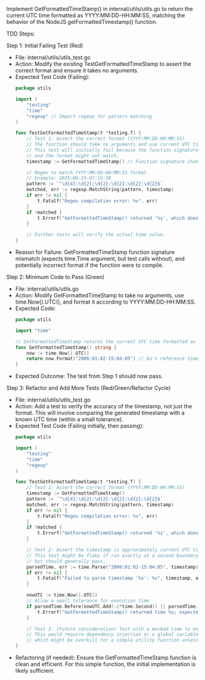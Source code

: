 Implement GetFormattedTimeStamp() in internal/utils/utils.go to return the current UTC time formatted as YYYY:MM:DD-HH:MM:SS, matching the behavior of the NodeJS getFormattedTimestamp() function.

TDD Steps:

Step 1: Initial Failing Test (Red)
*   File: internal/utils/utils_test.go
*   Action: Modify the existing TestGetFormattedTimeStamp to assert the correct format and ensure it takes no arguments.
*   Expected Test Code (Failing):
    ```go
    package utils

    import (
    	"testing"
    	"time"
    	"regexp" // Import regexp for pattern matching
    )

    func TestGetFormattedTimeStamp(t *testing.T) {
    	// Test 1: Assert the correct format (YYYY:MM:DD-HH:MM:SS)
    	// The function should take no arguments and use current UTC time.
    	// This test will initially fail because the function signature is wrong
    	// and the format might not match.
    	timestamp := GetFormattedTimeStamp() // Function signature change: no arguments

    	// Regex to match YYYY:MM:DD-HH:MM:SS format
    	// Example: 2025:06:23-07:15:30
    	pattern := `^\d{4}:\d{2}:\d{2}-\d{2}:\d{2}:\d{2}$`
    	matched, err := regexp.MatchString(pattern, timestamp)
    	if err != nil {
    		t.Fatalf("Regex compilation error: %v", err)
    	}
    	if !matched {
    		t.Errorf("GetFormattedTimeStamp() returned '%s', which does not match expected format %s", timestamp, pattern)
    	}

    	// Further tests will verify the actual time value.
    }
    ```
*   Reason for Failure: GetFormattedTimeStamp function signature mismatch (expects time.Time argument, but test calls without), and potentially incorrect format if the function were to compile.

Step 2: Minimum Code to Pass (Green)
*   File: internal/utils/utils.go
*   Action: Modify GetFormattedTimeStamp to take no arguments, use time.Now().UTC(), and format it according to YYYY:MM:DD-HH:MM:SS.
*   Expected Code:
    ```go
    package utils

    import "time"

    // GetFormattedTimeStamp returns the current UTC time formatted as YYYY:MM:DD-HH:MM:SS.
    func GetFormattedTimeStamp() string {
    	now := time.Now().UTC()
    	return now.Format("2006:01:02-15:04:05") // Go's reference time for YYYY:MM:DD-HH:MM:SS
    }
    ```
*   Expected Outcome: The test from Step 1 should now pass.

Step 3: Refactor and Add More Tests (Red/Green/Refactor Cycle)
*   File: internal/utils/utils_test.go
*   Action: Add a test to verify the accuracy of the timestamp, not just the format. This will involve comparing the generated timestamp with a known UTC time (within a small tolerance).
*   Expected Test Code (Failing initially, then passing):
    ```go
    package utils

    import (
    	"testing"
    	"time"
    	"regexp"
    )

    func TestGetFormattedTimeStamp(t *testing.T) {
    	// Test 1: Assert the correct format (YYYY:MM:DD-HH:MM:SS)
    	timestamp := GetFormattedTimeStamp()
    	pattern := `^\d{4}:\d{2}:\d{2}-\d{2}:\d{2}:\d{2}$`
    	matched, err := regexp.MatchString(pattern, timestamp)
    	if err != nil {
    		t.Fatalf("Regex compilation error: %v", err)
    	}
    	if !matched {
    		t.Errorf("GetFormattedTimeStamp() returned '%s', which does not match expected format %s", timestamp, pattern)
    	}

    	// Test 2: Assert the timestamp is approximately current UTC time
    	// This test might be flaky if run exactly at a second boundary,
    	// but should generally pass.
    	parsedTime, err := time.Parse("2006:01:02-15:04:05", timestamp)
    	if err != nil {
    		t.Fatalf("Failed to parse timestamp '%s': %v", timestamp, err)
    	}

    	nowUTC := time.Now().UTC()
    	// Allow a small tolerance for execution time
    	if parsedTime.Before(nowUTC.Add(-2*time.Second)) || parsedTime.After(nowUTC.Add(2*time.Second)) {
    		t.Errorf("GetFormattedTimeStamp() returned time %s; expected approximately %s", parsedTime.Format(time.RFC3339), nowUTC.Format(time.RFC3339))
    	}

    	// Test 3: (Future consideration) Test with a mocked time to ensure deterministic output
    	// This would require dependency injection or a global variable for time.Now,
    	// which might be overkill for a simple utility function unless specifically required.
    }
    ```
*   Refactoring (if needed): Ensure the GetFormattedTimeStamp function is clean and efficient. For this simple function, the initial implementation is likely sufficient.